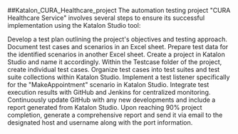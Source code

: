 ##Katalon_CURA_Healthcare_project
The automation testing project "CURA Healthcare Service" involves several steps to ensure its successful implementation using the Katalon Studio tool:

Develop a test plan outlining the project's objectives and testing approach.
Document test cases and scenarios in an Excel sheet.
Prepare test data for the identified scenarios in another Excel sheet.
Create a project in Katalon Studio and name it accordingly.
Within the Testcase folder of the project, create individual test cases.
Organize test cases into test suites and test suite collections within Katalon Studio.
Implement a test listener specifically for the "MakeAppointment" scenario in Katalon Studio.
Integrate test execution results with GitHub and Jenkins for centralized monitoring.
Continuously update GitHub with any new developments and include a report generated from Katalon Studio.
Upon reaching 90% project completion, generate a comprehensive report and send it via email to the designated host and username along with the port information.
